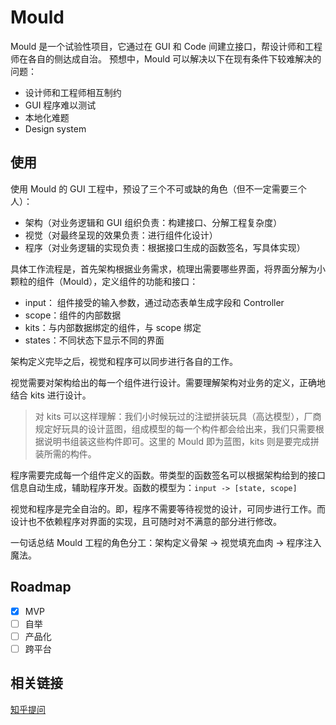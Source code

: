 # Mould

Mould 是一个试验性项目，它通过在 GUI 和 Code 间建立接口，帮设计师和工程师在各自的侧达成自治。
预想中，Mould 可以解决以下在现有条件下较难解决的问题：

-   设计师和工程师相互制约
-   GUI 程序难以测试
-   本地化难题
-   Design system

## 使用

使用 Mould 的 GUI 工程中，预设了三个不可或缺的角色（但不一定需要三个人）：

-   架构（对业务逻辑和 GUI 组织负责：构建接口、分解工程复杂度）
-   视觉（对最终呈现的效果负责：进行组件化设计）
-   程序（对业务逻辑的实现负责：根据接口生成的函数签名，写具体实现）

具体工作流程是，首先架构根据业务需求，梳理出需要哪些界面，将界面分解为小颗粒的组件（Mould），定义组件的功能和接口：

-   input： 组件接受的输入参数，通过动态表单生成字段和 Controller
-   scope：组件的内部数据
-   kits：与内部数据绑定的组件，与 scope 绑定
-   states：不同状态下显示不同的界面

架构定义完毕之后，视觉和程序可以同步进行各自的工作。

视觉需要对架构给出的每一个组件进行设计。需要理解架构对业务的定义，正确地结合 kits 进行设计。

> 对 kits 可以这样理解：我们小时候玩过的注塑拼装玩具（高达模型），厂商规定好玩具的设计蓝图，组成模型的每一个构件都会给出来，我们只需要根据说明书组装这些构件即可。这里的 Mould 即为蓝图，kits 则是要完成拼装所需的构件。

程序需要完成每一个组件定义的函数。带类型的函数签名可以根据架构给到的接口信息自动生成，辅助程序开发。函数的模型为：`input -> [state, scope]`

视觉和程序是完全自治的。即，程序不需要等待视觉的设计，可同步进行工作。而设计也不依赖程序对界面的实现，且可随时对不满意的部分进行修改。

一句话总结 Mould 工程的角色分工：架构定义骨架 -> 视觉填充血肉 -> 程序注入魔法。

## Roadmap

-   [x] MVP
-   [ ] 自举
-   [ ] 产品化
-   [ ] 跨平台

## 相关链接

[知乎提问](https://www.zhihu.com/question/382742971)

